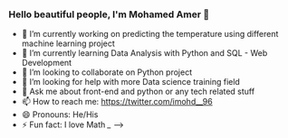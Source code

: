 ### Hello beautiful people, I'm Mohamed Amer 👋

- 🔭 I’m currently working on predicting the temperature using different machine learning project
- 🌱 I’m currently learning Data Analysis with Python and SQL - Web Development
- 👯 I’m looking to collaborate on Python project 
- 🤔 I’m looking for help with more Data science training field
- 💬 Ask me about front-end and python or any tech related stuff
- 📫 How to reach me: https://twitter.com/imohd__96
- 😄 Pronouns: He/His
- ⚡ Fun fact: I love Math *_*
-->
